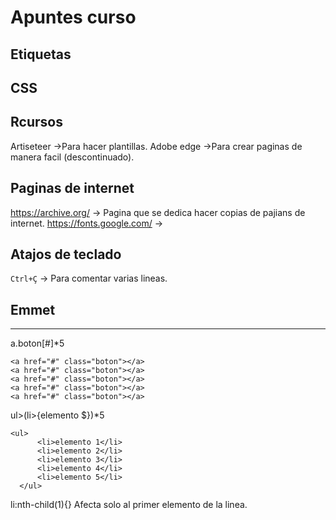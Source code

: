 # Apuntes curso

## Etiquetas



## CSS



## Rcursos

Artiseteer ->Para hacer plantillas.
Adobe edge ->Para crear paginas de manera facil (descontinuado).

## Paginas de internet
https://archive.org/ -> Pagina que se dedica hacer copias de pajians de internet.
https://fonts.google.com/ ->



## Atajos de teclado
`Ctrl+Ç` -> Para comentar varias lineas.

## Emmet

***
a.boton[#]*5
~~~
<a href="#" class="boton"></a>
<a href="#" class="boton"></a>
<a href="#" class="boton"></a>
<a href="#" class="boton"></a>
<a href="#" class="boton"></a>
~~~


ul>(li>{elemento $})*5
~~~
<ul>
      <li>elemento 1</li>
      <li>elemento 2</li>
      <li>elemento 3</li>
      <li>elemento 4</li>
      <li>elemento 5</li>
  </ul>
~~~

li:nth-child(1){}
Afecta solo al primer elemento de la linea.

